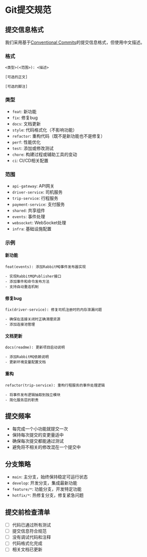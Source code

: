 # Git提交规范

## 提交信息格式

我们采用基于[Conventional Commits](https://www.conventionalcommits.org/zh-hans/)的提交信息格式，但使用中文描述。

### 格式
```
<类型>(<范围>): <描述>

[可选的正文]

[可选的脚注]
```

### 类型
- `feat`: 新功能
- `fix`: 修复bug
- `docs`: 文档更新
- `style`: 代码格式化（不影响功能）
- `refactor`: 重构代码（既不是新功能也不是修复）
- `perf`: 性能优化
- `test`: 添加或修改测试
- `chore`: 构建过程或辅助工具的变动
- `ci`: CI/CD相关配置

### 范围
- `api-gateway`: API网关
- `driver-service`: 司机服务
- `trip-service`: 行程服务
- `payment-service`: 支付服务
- `shared`: 共享组件
- `events`: 事件处理
- `websocket`: WebSocket处理
- `infra`: 基础设施配置

### 示例

#### 新功能
```
feat(events): 添加RabbitMQ事件发布器实现

- 实现RabbitMQPublisher接口
- 添加事件和命令发布方法
- 支持自动重连机制
```

#### 修复bug
```
fix(driver-service): 修复司机注册时的内存泄漏问题

- 确保在连接关闭时正确清理资源
- 添加连接池管理
```

#### 文档更新
```
docs(readme): 更新项目启动说明

- 添加RabbitMQ依赖说明
- 更新环境变量配置文档
```

#### 重构
```
refactor(trip-service): 重构行程服务的事件处理逻辑

- 将事件发布逻辑抽取到独立模块
- 简化服务层的职责
```

## 提交频率

- 每完成一个小功能就提交一次
- 保持每次提交的变更量适中
- 确保每次提交都能通过测试
- 避免将不相关的修改混在一个提交中

## 分支策略

- `main`: 主分支，始终保持稳定可运行状态
- `develop`: 开发分支，集成最新功能
- `feature/*`: 功能分支，开发特定功能
- `hotfix/*`: 热修复分支，修复紧急问题

## 提交前检查清单

- [ ] 代码已通过所有测试
- [ ] 提交信息符合规范
- [ ] 没有调试代码和注释
- [ ] 代码格式化完成
- [ ] 相关文档已更新